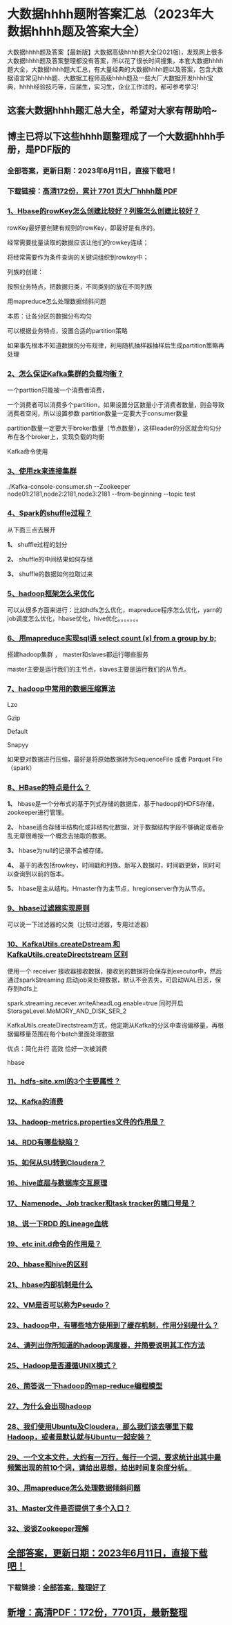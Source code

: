 # 大数据hhhh题附答案汇总（2023年大数据hhhh题及答案大全）

大数据hhhh题及答案【最新版】大数据高级hhhh题大全(2021版)，发现网上很多大数据hhhh题及答案整理都没有答案，所以花了很长时间搜集，本套大数据hhhh题大全，大数据hhhh题大汇总，有大量经典的大数据hhhh题以及答案，包含大数据语言常见hhhh题、大数据工程师高级hhhh题及一些大厂大数据开发hhhh宝典，hhhh经验技巧等，应届生，实习生，企业工作过的，都可参考学习!

## 这套大数据hhhh题汇总大全，希望对大家有帮助哈~ 

## 博主已将以下这些hhhh题整理成了一个大数据hhhh手册，是PDF版的


### 全部答案，更新日期：2023年6月11日，直接下载吧！
### 下载链接：[高清172份，累计 7701 页大厂hhhh题  PDF](https://gitee.com/souyunku/DevBooks/blob/master/docs/index.md)


### [1、Hbase的rowKey怎么创建比较好？列簇怎么创建比较好？](https://gitee.com/souyunku/NewDevBooks/blob/master/docs/大数据/大数据hhhh题附答案汇总（2021年大数据hhhh题及答案大全）.md#1hbase的rowkey怎么创建比较好列簇怎么创建比较好)  




rowKey最好要创建有规则的rowKey，即最好是有序的。

经常需要批量读取的数据应该让他们的rowkey连续；

将经常需要作为条件查询的关键词组织到rowkey中；

列族的创建：

按照业务特点，把数据归类，不同类别的放在不同列族

用mapreduce怎么处理数据倾斜问题

本质：让各分区的数据分布均匀

可以根据业务特点，设置合适的partition策略

如果事先根本不知道数据的分布规律，利用随机抽样器抽样后生成partition策略再处理



### [2、怎么保证Kafka集群的负载均衡？](https://gitee.com/souyunku/NewDevBooks/blob/master/docs/大数据/大数据hhhh题附答案汇总（2021年大数据hhhh题及答案大全）.md#2怎么保证kafka集群的负载均衡)  


一个parttion只能被一个消费者消费，

一个消费者可以消费多个partition，如果设置分区数量小于消费者数量，则会导致消费者空闲，所以设置参数 partition数量一定要大于consumer数量

partition数量一定要大于broker数量（节点数量），这样leader的分区就会均匀分布在各个broker上，实现负载的均衡

Kafka命令使用


### [3、使用zk来连接集群](https://gitee.com/souyunku/NewDevBooks/blob/master/docs/大数据/大数据hhhh题附答案汇总（2021年大数据hhhh题及答案大全）.md#3使用zk来连接集群)  


./Kafka-console-consumer.sh --Zookeeper node01:2181,node2:2181,node3:2181 --from-beginning --topic test


### [4、Spark的shuffle过程？](https://gitee.com/souyunku/NewDevBooks/blob/master/docs/大数据/大数据hhhh题附答案汇总（2021年大数据hhhh题及答案大全）.md#4spark的shuffle过程)  


从下面三点去展开

**1、** shuffle过程的划分

**2、** shuffle的中间结果如何存储

**3、** shuffle的数据如何拉取过来


### [5、hadoop框架怎么来优化](https://gitee.com/souyunku/NewDevBooks/blob/master/docs/大数据/大数据hhhh题附答案汇总（2021年大数据hhhh题及答案大全）.md#5hadoop框架怎么来优化)  


可以从很多方面来进行：比如hdfs怎么优化，mapreduce程序怎么优化，yarn的job调度怎么优化，hbase优化，hive优化。。。。。。。


### [6、用mapreduce实现sql语 select count (x) from a group by b;](https://gitee.com/souyunku/NewDevBooks/blob/master/docs/大数据/大数据hhhh题附答案汇总（2021年大数据hhhh题及答案大全）.md#6用mapreduce实现sql语-select-count-x-from-a-group-by-b;)  


搭建hadoop集群 ， master和slaves都运行哪些服务

master主要是运行我们的主节点，slaves主要是运行我们的从节点。


### [7、hadoop中常用的数据压缩算法](https://gitee.com/souyunku/NewDevBooks/blob/master/docs/大数据/大数据hhhh题附答案汇总（2021年大数据hhhh题及答案大全）.md#7hadoop中常用的数据压缩算法)  


Lzo

Gzip

Default

Snapyy

如果要对数据进行压缩，最好是将原始数据转为SequenceFile 或者 Parquet File（spark）


### [8、HBase的特点是什么？](https://gitee.com/souyunku/NewDevBooks/blob/master/docs/大数据/大数据hhhh题附答案汇总（2021年大数据hhhh题及答案大全）.md#8hbase的特点是什么)  


**1、** hbase是一个分布式的基于列式存储的数据库，基于hadoop的HDFS存储，zookeeper进行管理。

**2、** hbase适合存储半结构化或非结构化数据，对于数据结构字段不够确定或者杂乱无章很难按一个概念去抽取的数据。

**3、** hbase为null的记录不会被存储。

**4、** 基于的表包括rowkey，时间戳和列族。新写入数据时，时间戳更新，同时可以查询到以前的版本。

**5、** hbase是主从结构。Hmaster作为主节点，hregionserver作为从节点。


### [9、hbase过滤器实现原则](https://gitee.com/souyunku/NewDevBooks/blob/master/docs/大数据/大数据hhhh题附答案汇总（2021年大数据hhhh题及答案大全）.md#9hbase过滤器实现原则)  


可以说一下过滤器的父类（比较过滤器，专用过滤器）


### [10、KafkaUtils.createDstream 和 KafkaUtils.createDirectstream 区别](https://gitee.com/souyunku/NewDevBooks/blob/master/docs/大数据/大数据hhhh题附答案汇总（2021年大数据hhhh题及答案大全）.md#10kafkautilscreatedstream-和-kafkautilscreatedirectstream-区别)  


使用一个 receiver 接收器接收数据，接收到的数据将会保存到executor中，然后通过sparkStreaming 启动job来处理数据，默认不会丢失，可启动WAL日志，保存到hdfs上

spark.streaming.recever.writeAheadLog.enable=true 同时开启 StorageLevel.MeMORY_AND_DISK_SER_2

KafkaUtils.createDirectstream方式，他定期从Kafka的分区中查询偏移量，再根据偏移量范围在每个batch里面处理数据

优点：简化并行 高效 恰好一次被消费

hbase


### [11、hdfs-site.xml的3个主要属性？](https://gitee.com/souyunku/NewDevBooks/blob/master/docs/大数据/大数据hhhh题附答案汇总（2021年大数据hhhh题及答案大全）.md#11hdfs-sitexml的3个主要属性)  

### [12、Kafka的消费](https://gitee.com/souyunku/NewDevBooks/blob/master/docs/大数据/大数据hhhh题附答案汇总（2021年大数据hhhh题及答案大全）.md#12kafka的消费)  

### [13、hadoop-metrics.properties文件的作用是？](https://gitee.com/souyunku/NewDevBooks/blob/master/docs/大数据/大数据hhhh题附答案汇总（2021年大数据hhhh题及答案大全）.md#13hadoop-metricsproperties文件的作用是)  

### [14、RDD有哪些缺陷？](https://gitee.com/souyunku/NewDevBooks/blob/master/docs/大数据/大数据hhhh题附答案汇总（2021年大数据hhhh题及答案大全）.md#14rdd有哪些缺陷)  

### [15、如何从SU转到Cloudera？](https://gitee.com/souyunku/NewDevBooks/blob/master/docs/大数据/大数据hhhh题附答案汇总（2021年大数据hhhh题及答案大全）.md#15如何从su转到cloudera)  

### [16、hive底层与数据库交互原理](https://gitee.com/souyunku/NewDevBooks/blob/master/docs/大数据/大数据hhhh题附答案汇总（2021年大数据hhhh题及答案大全）.md#16hive底层与数据库交互原理)  

### [17、Namenode、Job tracker和task tracker的端口号是？](https://gitee.com/souyunku/NewDevBooks/blob/master/docs/大数据/大数据hhhh题附答案汇总（2021年大数据hhhh题及答案大全）.md#17namenodejob-tracker和task-tracker的端口号是)  

### [18、说一下RDD 的Lineage血统](https://gitee.com/souyunku/NewDevBooks/blob/master/docs/大数据/大数据hhhh题附答案汇总（2021年大数据hhhh题及答案大全）.md#18说一下rdd-的lineage血统)  

### [19、etc init.d命令的作用是？](https://gitee.com/souyunku/NewDevBooks/blob/master/docs/大数据/大数据hhhh题附答案汇总（2021年大数据hhhh题及答案大全）.md#19etc-initd命令的作用是)  

### [20、hbase和hive的区别](https://gitee.com/souyunku/NewDevBooks/blob/master/docs/大数据/大数据hhhh题附答案汇总（2021年大数据hhhh题及答案大全）.md#20hbase和hive的区别)  

### [21、hbase内部机制是什么](https://gitee.com/souyunku/NewDevBooks/blob/master/docs/大数据/大数据hhhh题附答案汇总（2021年大数据hhhh题及答案大全）.md#21hbase内部机制是什么)  

### [22、VM是否可以称为Pseudo？](https://gitee.com/souyunku/NewDevBooks/blob/master/docs/大数据/大数据hhhh题附答案汇总（2021年大数据hhhh题及答案大全）.md#22vm是否可以称为pseudo)  

### [23、hadoop中，有哪些地方使用到了缓存机制，作用分别是什么？](https://gitee.com/souyunku/NewDevBooks/blob/master/docs/大数据/大数据hhhh题附答案汇总（2021年大数据hhhh题及答案大全）.md#23hadoop中有哪些地方使用到了缓存机制作用分别是什么)  

### [24、请列出你所知道的hadoop调度器，并简要说明其工作方法](https://gitee.com/souyunku/NewDevBooks/blob/master/docs/大数据/大数据hhhh题附答案汇总（2021年大数据hhhh题及答案大全）.md#24请列出你所知道的hadoop调度器并简要说明其工作方法)  

### [25、Hadoop是否遵循UNIX模式？](https://gitee.com/souyunku/NewDevBooks/blob/master/docs/大数据/大数据hhhh题附答案汇总（2021年大数据hhhh题及答案大全）.md#25hadoop是否遵循unix模式)  

### [26、简答说一下hadoop的map-reduce编程模型](https://gitee.com/souyunku/NewDevBooks/blob/master/docs/大数据/大数据hhhh题附答案汇总（2021年大数据hhhh题及答案大全）.md#26简答说一下hadoop的map-reduce编程模型)  

### [27、为什么会出现hadoop](https://gitee.com/souyunku/NewDevBooks/blob/master/docs/大数据/大数据hhhh题附答案汇总（2021年大数据hhhh题及答案大全）.md#27为什么会出现hadoop)  

### [28、我们使用Ubuntu及Cloudera，那么我们该去哪里下载Hadoop，或者是默认就与Ubuntu一起安装？](https://gitee.com/souyunku/NewDevBooks/blob/master/docs/大数据/大数据hhhh题附答案汇总（2021年大数据hhhh题及答案大全）.md#28我们使用ubuntu及cloudera那么我们该去哪里下载hadoop或者是默认就与ubuntu一起安装)  

### [29、一个文本文件，大约有一万行，每行一个词，要求统计出其中最频繁出现的前10个词，请给出思想，给出时间复杂度分析。](https://gitee.com/souyunku/NewDevBooks/blob/master/docs/大数据/大数据hhhh题附答案汇总（2021年大数据hhhh题及答案大全）.md#29一个文本文件大约有一万行每行一个词要求统计出其中最频繁出现的前10个词请给出思想给出时间复杂度分析。)  

### [30、用mapreduce怎么处理数据倾斜问题](https://gitee.com/souyunku/NewDevBooks/blob/master/docs/大数据/大数据hhhh题附答案汇总（2021年大数据hhhh题及答案大全）.md#30用mapreduce怎么处理数据倾斜问题)  

### [31、Master文件是否提供了多个入口？](https://gitee.com/souyunku/NewDevBooks/blob/master/docs/大数据/大数据hhhh题附答案汇总（2021年大数据hhhh题及答案大全）.md#31master文件是否提供了多个入口)  

### [32、谈谈Zookeeper理解](https://gitee.com/souyunku/NewDevBooks/blob/master/docs/大数据/大数据hhhh题附答案汇总（2021年大数据hhhh题及答案大全）.md#32谈谈zookeeper理解)  






## [全部答案，更新日期：2023年6月11日，直接下载吧！](https://gitee.com/souyunku/DevBooks/blob/master/docs/daan.md)

### 下载链接：[全部答案，整理好了](https://gitee.com/souyunku/NewDevBooks/blob/master/docs/daan.md)




## [新增：高清PDF：172份，7701页，最新整理](https://gitee.com/souyunku/DevBooks/blob/master/docs/daan.md)
